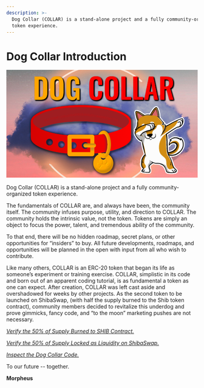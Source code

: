 ```yaml
---
description: >-
  Dog Collar (COLLAR) is a stand-alone project and a fully community-organized
  token experience.
---
```


# Dog Collar Introduction

![Join the \#CollarCrew](.gitbook/assets/image.png)

  
Dog Collar \(COLLAR\) is a stand-alone project and a fully community-organized token experience.‌

The fundamentals of COLLAR are, and always have been, the community itself. The community infuses purpose, utility, and direction to COLLAR. The community holds the intrinsic value, not the token. Tokens are simply an object to focus the power, talent, and tremendous ability of the community.‌

To that end, there will be no hidden roadmap, secret plans, or other opportunities for “insiders” to buy. All future developments, roadmaps, and opportunities will be planned in the open with input from all who wish to contribute.   
  
Like many others, COLLAR is an ERC-20 token that began its life as someone’s experiment or training exercise. COLLAR, simplistic in its code and born out of an apparent coding tutorial, is as fundamental a token as one can expect. After creation, COLLAR was left cast aside and overshadowed for weeks by other projects. As the second token to be launched on ShibaSwap, \(with half the supply burned to the Shib token contract\), community members decided to revitalize this underdog and prove gimmicks, fancy code, and “to the moon” marketing pushes are not necessary.

_​_[_Verify the 50% of Supply Burned to SHIB Contract._](https://etherscan.io/tx/0x45317c391be5ba2a1226c852b41a2b3d6f3f1a6702b0206d19af80c88dfe1070)_​_‌

_​_[_Verify the 50% of Supply Locked as Liquidity on ShibaSwap._](https://etherscan.io/tx/0xfaab6c07a95885813a24fc31f36cfe68981562896eab972a5ffb0331fa159898)_​_‌

_​_[_Inspect the Dog Collar Code._](https://etherscan.io/address/0x9783b81438c24848f85848f8df31845097341771#code)

To our future -- together.‌

**Morpheus**

